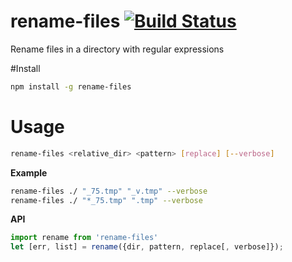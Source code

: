# rename-files [![Build Status](https://travis-ci.org/Urucas/rename-files.svg?branch=master)](https://travis-ci.org/Urucas/rename-files)
Rename files in a directory with regular expressions

#Install 
```bash
npm install -g rename-files
```

# Usage
```bash
rename-files <relative_dir> <pattern> [replace] [--verbose]
```

**Example**
```bash
rename-files ./ "_75.tmp" "_v.tmp" --verbose
rename-files ./ "*_75.tmp" ".tmp" --verbose
```

**API**
```javascript
import rename from 'rename-files'
let [err, list] = rename({dir, pattern, replace[, verbose]});
```
